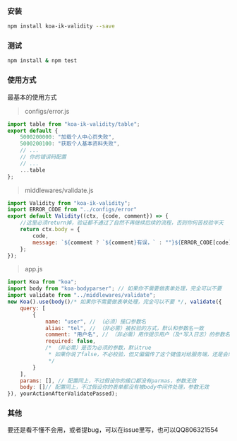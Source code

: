 ### 安装

```bash
npm install koa-ik-validity --save
```

### 测试

```bash
npm install & npm test
```

### 使用方式

最基本的使用方式

> configs/error.js

```js
import table from "koa-ik-validity/table";
export default {
	5000200000: "加载个人中心页失败",
	5000200100: "获取个人基本资料失败",
	// ...
	// 你的错误码配置
	// ...
	...table
};
```

> middlewares/validate.js

```js
import Validity from "koa-ik-validity";
import ERROR_CODE from "../configs/error"
export default Validity((ctx, {code, comment}) => {
	//这里必须return掉，验证都不通过了自然不再继续后续的流程，否则你何苦校验半天
	return ctx.body = {
		code,
		message: `${comment ? `${comment}有误，` : ""}${ERROR_CODE[code]}`
	};
});
```

> app.js

```js
import Koa from "koa";
import body from "koa-bodyparser"; // 如果你不需要做表单处理，完全可以不要
import validate from "../middlewares/validate";
new Koa().use(body()/* 如果你不需要做表单处理，完全可以不要 */, validate({
	query: [
		{
			name: "user", // （必须）接口参数名
			alias: "tel", // （非必需）被校验的方式，默认和参数名一致
			comment: "用户名", // （非必需）用作提示用户（及*写入日志）的参数名，会返回到中间件创建函数参数里。（*写入日志功能不属于这个中间件该做的事情，自己根据提供的返回参数操作）
			required: false, 
			/* （非必需）是否为必须的参数，默认true
			 * 如果你说了false，不必校验，但又偏偏传了这个键值对给服务端，还是会厚脸皮帮你进行校验，否则前端就不要乱传
			 */
		}
	],
	params: [], // 配置同上，不过假设你的接口都没有parmas，参数无效
	body: []// 配置同上，不过假设你的表单都没有被body中间件处理，参数无效
}), yourActionAfterValidatePassed);
```

### 其他

要还是看不懂不会用，或者提bug，可以在issue里写，也可以QQ806321554
